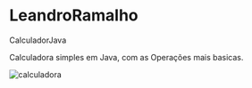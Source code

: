 # LeandroRamalho
CalculadorJava

Calculadora simples em Java, com as Operações mais basicas.

![calculadora](https://user-images.githubusercontent.com/68626959/88208108-1a953b80-cc27-11ea-9618-f4e872c32bf7.JPG)
